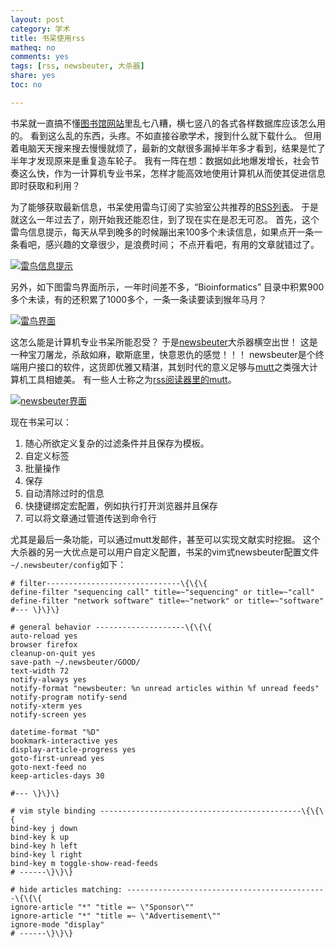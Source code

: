 ```yaml
---
layout: post 
category: 学术
title: 书呆使用rss
matheq: no
comments: yes
tags: [rss, newsbeuter, 大杀器]
share: yes
toc: no

---
```


书呆就一直搞不懂[图书馆网站](http://202.118.225.131/database/mn/new)里乱七八糟，横七竖八的各式各样数据库应该怎么用的。
看到这么乱的东西，头疼。不如直接谷歌学术，搜到什么就下载什么。
但用着电脑天天搜来搜去慢慢就烦了，最新的文献很多漏掉半年多才看到，结果是忙了半年才发现原来是重复造车轮子。
我有一阵在想：数据如此地爆发增长，社会节奏这么快，作为一计算机专业书呆，怎样才能高效地使用计算机从而使其促进信息即时获取和利用？

为了能够获取最新信息，书呆使用雷鸟订阅了实验室公共推荐的[RSS列表](https://gist.github.com/dustincys/0eebb15c7891b4b50936)。 
于是就这么一年过去了，刚开始我还能忍住，到了现在实在是忍无可忍。
首先，这个雷鸟信息提示，每天从早到晚多的时候蹦出来100多个未读信息，如果点开一条一条看吧，感兴趣的文章很少，是浪费时间；
不点开看吧，有用的文章就错过了。

<a class="fancybox" rel="gallery1" href="https://2s66lw.bl3301.livefilestore.com/y2p3nPjOnVGzb7xkySSvPmF9CeGsLxryKY3GHZf0a3F4tG1Du14oVOG9R2xNu0y5p3xvypb3cH2z4_vkO6IRTAavJhUphUbWfkSed6IzsiUOctrVhyesImj-5W6sVNKH9k5ht_Rn-9QJEJ-mifbADst7Q/thunderhint.png" title="雷鸟信息提示"><img src="https://2s66lw.bl3301.livefilestore.com/y2p3nPjOnVGzb7xkySSvPmF9CeGsLxryKY3GHZf0a3F4tG1Du14oVOG9R2xNu0y5p3xvypb3cH2z4_vkO6IRTAavJhUphUbWfkSed6IzsiUOctrVhyesImj-5W6sVNKH9k5ht_Rn-9QJEJ-mifbADst7Q/thunderhint.png" alt="雷鸟信息提示" /></a>

另外，如下图雷鸟界面所示，一年时间差不多，“Bioinformatics” 目录中积累900多个未读，有的还积累了1000多个，一条一条读要读到猴年马月？

<a class="fancybox" rel="gallery1" href="https://2s66lw.bl3301.livefilestore.com/y2pwg3jZbzYUGes5pXEb6aNYyAnwCVwQuzkHUeYgnHqrVr31i0fy7ANHQGK3sfuTzJq_jr6JlyM37SzO1EuBZ49dlAhyfbCCCqui0eBOe7A_Jf1NJZRn3RLguiEhEofqdPKe9MXWYyU4s4cQThF_tsQIQ/thunderbird.png" title="雷鸟界面"><img src="https://2s66lw.bl3301.livefilestore.com/y2pwg3jZbzYUGes5pXEb6aNYyAnwCVwQuzkHUeYgnHqrVr31i0fy7ANHQGK3sfuTzJq_jr6JlyM37SzO1EuBZ49dlAhyfbCCCqui0eBOe7A_Jf1NJZRn3RLguiEhEofqdPKe9MXWYyU4s4cQThF_tsQIQ/thunderbird.png" alt="雷鸟界面" /></a>

这怎么能是计算机专业书呆所能忍受？
于是[newsbeuter](http://www.newsbeuter.org/ "newsbeuter")大杀器横空出世！
这是一种宝刀屠龙，杀敌如麻，歇斯底里，快意恩仇的感觉！！！
newsbeuter是个终端用户接口的软件，这货即优雅又精湛，其划时代的意义足够与[mutt](http://www.ctex.org/documents/shredder/comp.html "mutt")之类强大计算机工具相媲美。
有一些人士称之为[rss阅读器里的mutt](https://news.ycombinator.com/item?id=8326813)。

<a class="fancybox" rel="gallery1" href="https://2s66lw.bl3301.livefilestore.com/y2pPLGSxB1EwSVBe4Xc2mfCEJ8Ap9ue3HuSwgK7E543O_IQ3od7nouwNValZB8GWlfZpFbudr9coDPsUbrRphVgqOxWHlJiJjkdZcf_qwtcSkhaXq04H-89v0R_oEvxxXn0hYCWNA-EN_rYQuTOsV0-bA/newsbeuter.png" title="newsbeuter界面"><img src="https://2s66lw.bl3301.livefilestore.com/y2pPLGSxB1EwSVBe4Xc2mfCEJ8Ap9ue3HuSwgK7E543O_IQ3od7nouwNValZB8GWlfZpFbudr9coDPsUbrRphVgqOxWHlJiJjkdZcf_qwtcSkhaXq04H-89v0R_oEvxxXn0hYCWNA-EN_rYQuTOsV0-bA/newsbeuter.png" alt="newsbeuter界面" /></a>

现在书呆可以：

1.	随心所欲定义复杂的过滤条件并且保存为模板。
2.	自定义标签
3.	批量操作
4.	保存
5.	自动清除过时的信息
6.	快捷键绑定宏配置，例如执行打开浏览器并且保存
5.	可以将文章通过管道传送到命令行

尤其是最后一条功能，可以通过mutt发邮件，甚至可以实现文献实时挖掘。 
这个大杀器的另一大优点是可以用户自定义配置，书呆的vim式newsbeuter配置文件`~/.newsbeuter/config`如下：

	# filter------------------------------\{\{\{
	define-filter "sequencing call" title=~"sequencing" or title=~"call"
	define-filter "network software" title=~"network" or title=~"software"
	#--- \}\}\}

	# general behavior --------------------\{\{\{
	auto-reload yes
	browser firefox
	cleanup-on-quit yes
	save-path ~/.newsbeuter/GOOD/
	text-width 72 
	notify-always yes
	notify-format "newsbeuter: %n unread articles within %f unread feeds"
	notify-program notify-send
	notify-xterm yes
	notify-screen yes

	datetime-format "%D"
	bookmark-interactive yes
	display-article-progress yes
	goto-first-unread yes
	goto-next-feed no
	keep-articles-days 30 

	#--- \}\}\}

	# vim style binding ---------------------------------------------\{\{\{
	bind-key j down
	bind-key k up
	bind-key h left
	bind-key l right 
	bind-key m toggle-show-read-feeds
	# ------\}\}\}

	# hide articles matching: ---------------------------------------------\{\{\{
	ignore-article "*" "title =~ \"Sponsor\""
	ignore-article "*" "title =~ \"Advertisement\""
	ignore-mode "display"
	# ------\}\}\}

